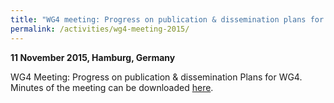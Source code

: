 ```yaml
---
title: "WG4 meeting: Progress on publication & dissemination plans for WG4"
permalink: /activities/wg4-meeting-2015/
---
```


**11 November 2015, Hamburg, Germany**

WG4 Meeting: Progress on publication & dissemination Plans for WG4. Minutes of the meeting can be downloaded [here](/assets/documents/ENRAM_WG4_Hamburg_minutes.pdf).
